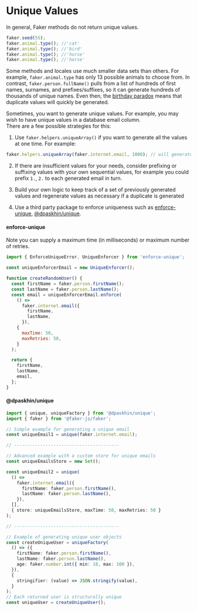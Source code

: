 # Unique Values

In general, Faker methods do not return unique values.

```ts
faker.seed(55);
faker.animal.type(); //'cat'
faker.animal.type(); //'bird'
faker.animal.type(); //'horse'
faker.animal.type(); //'horse'
```

Some methods and locales use much smaller data sets than others. For example, `faker.animal.type` has only 13 possible animals to choose from. In contrast, `faker.person.fullName()` pulls from a list of hundreds of first names, surnames, and prefixes/suffixes, so it can generate hundreds of thousands of unique names. Even then, the [birthday paradox](https://en.wikipedia.org/wiki/Birthday_Paradox) means that duplicate values will quickly be generated.

Sometimes, you want to generate unique values. For example, you may wish to have unique values in a database email column.  
There are a few possible strategies for this:

1. Use `faker.helpers.uniqueArray()` if you want to generate all the values at one time. For example:

```ts
faker.helpers.uniqueArray(faker.internet.email, 1000); // will generate 1000 unique email addresses
```

2. If there are insufficient values for your needs, consider prefixing or suffixing values with your own sequential values, for example you could prefix `1.`, `2.` to each generated email in turn.

3. Build your own logic to keep track of a set of previously generated values and regenerate values as necessary if a duplicate is generated

4. Use a third party package to enforce uniqueness such as [enforce-unique](https://github.com/MansurAliKoroglu/enforce-unique), [@dpaskhin/unique](https://github.com/dPaskhin/unique).

#### enforce-unique

Note you can supply a maximum time (in milliseconds) or maximum number of retries.

```js
import { EnforceUniqueError, UniqueEnforcer } from 'enforce-unique';

const uniqueEnforcerEmail = new UniqueEnforcer();

function createRandomUser() {
  const firstName = faker.person.firstName();
  const lastName = faker.person.lastName();
  const email = uniqueEnforcerEmail.enforce(
    () =>
      faker.internet.email({
        firstName,
        lastName,
      }),
    {
      maxTime: 50,
      maxRetries: 50,
    }
  );

  return {
    firstName,
    lastName,
    email,
  };
}
```

#### @dpaskhin/unique

```ts
import { unique, uniqueFactory } from '@dpaskhin/unique';
import { faker } from '@faker-js/faker';

// Simple example for generating a unique email
const uniqueEmail1 = unique(faker.internet.email);

// ----------------------------------------

// Advanced example with a custom store for unique emails
const uniqueEmailsStore = new Set();

const uniqueEmail2 = unique(
  () =>
    faker.internet.email({
      firstName: faker.person.firstName(),
      lastName: faker.person.lastName(),
    }),
  [],
  { store: uniqueEmailsStore, maxTime: 50, maxRetries: 50 }
);

// ----------------------------------------

// Example of generating unique user objects
const createUniqueUser = uniqueFactory(
  () => ({
    firstName: faker.person.firstName(),
    lastName: faker.person.lastName(),
    age: faker.number.int({ min: 18, max: 100 }),
  }),
  {
    stringifier: (value) => JSON.stringify(value),
  }
);
// Each returned user is structurally unique
const uniqueUser = createUniqueUser();
```
